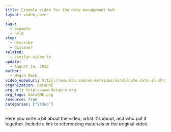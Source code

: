 ```yaml
---
title: Example video for the data management hub
layout: video_cover

tags:
  - example
  - help
step:
  - describe
  - discover
related:
  - similar-video-to
update:
  - August 14, 2018
author:
  - Megan Mach
video_embedurl: https://www.msn.com/es-mx/video/viral/cute-cats-in-christmas-trees/vi-AAfVlWK
organization: DataONE
org_url: http://www.dataone.org
org_logo: DataONE.png
resource: true
categories: ["Video"]
---
```




Here you write a bit about the video, what it's about, and who put it together. Include a link to referencing materials or the original video.
